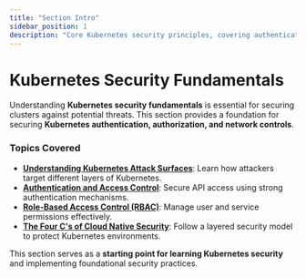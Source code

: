 ```yaml
---
title: "Section Intro"
sidebar_position: 1
description: "Core Kubernetes security principles, covering authentication, authorization, and encryption."
---
```


# Kubernetes Security Fundamentals

Understanding **Kubernetes security fundamentals** is essential for securing clusters against potential threats. This section provides a foundation for securing **Kubernetes authentication, authorization, and network controls**.

### Topics Covered

- **[Understanding Kubernetes Attack Surfaces](/docs/fundamentals/understanding_k8s_attack_surface)**: Learn how attackers target different layers of Kubernetes.
- **[Authentication and Access Control](/docs/fundamentals/k8s_security_primitives/authentication/authentication_methods)**: Secure API access using strong authentication mechanisms.
- **[Role-Based Access Control (RBAC)](/docs/fundamentals/k8s_security_primitives/authorization/rbac)**: Manage user and service permissions effectively.
- **[The Four C's of Cloud Native Security](/docs/fundamentals/the_4_c_cloud_native_security)**: Follow a layered security model to protect Kubernetes environments.

This section serves as a **starting point for learning Kubernetes security** and implementing foundational security practices.

